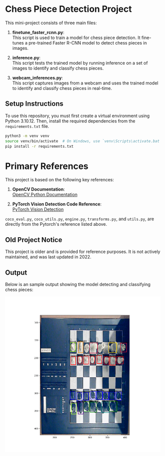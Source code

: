 # Chess Piece Detection Project

This mini-project consists of three main files:

1. **finetune_faster_rcnn.py**:  
   This script is used to train a model for chess piece detection. It fine-tunes a pre-trained Faster R-CNN model to detect chess pieces in images.

2. **inference.py**:  
   This script tests the trained model by running inference on a set of images to identify and classify chess pieces.

3. **webcam_inferences.py**:  
   This script captures images from a webcam and uses the trained model to identify and classify chess pieces in real-time.

## Setup Instructions

To use this repository, you must first create a virtual environment using Python 3.10.12. Then, install the required dependencies from the `requirements.txt` file.

```bash
python3 -m venv venv
source venv/bin/activate  # On Windows, use `venv\Scripts\activate.bat`
pip install -r requirements.txt
```

# Primary References

This project is based on the following key references:

1. **OpenCV Documentation**:  
   [OpenCV Python Documentation](https://docs.opencv.org/4.x/d6/d00/tutorial_py_root.html)

2. **PyTorch Vision Detection Code Reference**:  
   [PyTorch Vision Detection](https://github.com/pytorch/vision/tree/main/references/detection)

`coco_eval.py`, `coco_utils.py`, `engine.py`, `transforms.py`, and `utils.py`, are directly from the Pytorch's reference listed above.

## Old Project Notice
This project is older and is provided for reference purposes. It is not actively maintained, and was last updated in 2022.

## Output
Below is an sample output showing the model detecting and classifying chess pieces:

![](https://github.com/ZacharyHeras/chess-piece-object-detection/blob/main/output.png)
